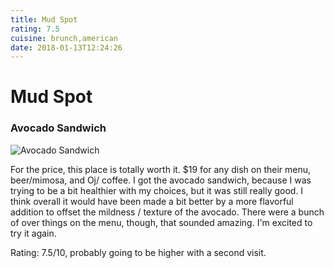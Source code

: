 ```yaml
---
title: Mud Spot
rating: 7.5
cuisine: brunch,american
date: 2018-01-13T12:24:26
---
```


# Mud Spot

### Avocado Sandwich
![Avocado Sandwich](./picture-1.jpg)

For the price, this place is totally worth it. $19 for any dish on their menu, beer/mimosa, and Oj/ coffee. I got the avocado sandwich, because I was trying to be a bit healthier with my choices, but it was still really good. I think overall it would have been made a bit better by a more flavorful addition to offset the mildness / texture of the avocado. There were a bunch of over things on the menu, though, that sounded amazing. I'm excited to try it again.

Rating: 7.5/10, probably going to be higher with a second visit.